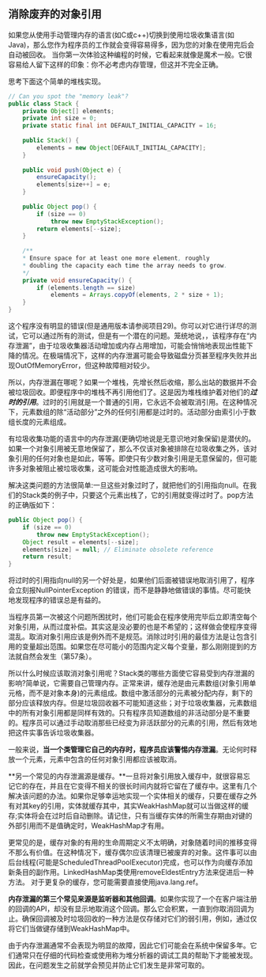 ## 消除废弃的对象引用

如果您从使用手动管理内存的语言(如C或c++)切换到使用垃圾收集语言(如Java)，那么您作为程序员的工作就会变得容易得多，因为您的对象在使用完后会自动被回收。 当你第一次体验这种编程的时候，它看起来就像是魔术一般。它很容易给人留下这样的印象：你不必考虑内存管理，但这并不完全正确。 

思考下面这个简单的堆栈实现。

```java
// Can you spot the "memory leak"?
public class Stack {
    private Object[] elements;
    private int size = 0;
    private static final int DEFAULT_INITIAL_CAPACITY = 16;
    
    public Stack() {
   		elements = new Object[DEFAULT_INITIAL_CAPACITY];
    }
    
    public void push(Object e) {
        ensureCapacity();
        elements[size++] = e;
    }
    
    public Object pop() {
        if (size == 0)
        	throw new EmptyStackException();
        return elements[--size];
    }
    
    /**
    * Ensure space for at least one more element, roughly
    * doubling the capacity each time the array needs to grow.
    */
    private void ensureCapacity() {
        if (elements.length == size)
        	elements = Arrays.copyOf(elements, 2 * size + 1);
    }
}
```

这个程序没有明显的错误(但是通用版本请参阅项目29)。你可以对它进行详尽的测试，它可以通过所有的测试，但是有一个潜在的问题。笼统地说，，该程序存在“内存泄漏”，由于垃圾收集器活动增加或内存占用增加，可能会悄悄地表现出性能下降的情况。在极端情况下，这样的内存泄漏可能会导致磁盘分页甚至程序失败并出现OutOfMemoryError，但这种故障相对较少。

所以，内存泄漏在哪呢？如果一个堆栈，先增长然后收缩，那么出站的数据并不会被垃圾回收。即便程序中的堆栈不再引用他们了。这是因为堆栈维护着对他们的***过时的引用***。过时的引用就是一个普通的引用，它永远不会被取消引用。在这种情况下，元素数组的除“活动部分”之外的任何引用都是过时的。活动部分由索引小于数组长度的元素组成。

有垃圾收集功能的语言中的内存泄漏(更确切地说是无意识地对象保留)是潜伏的。如果一个对象引用被无意地保留了，那么不仅该对象被排除在垃圾收集之外，该对象引用的任何对象也是如此，等等。即使只有少数对象引用是无意保留的，但可能许多对象被阻止被垃圾收集，这可能会对性能造成很大的影响。

解决这类问题的方法很简单:一旦这些对象过时了，就把他们的引用指向null。在我们的Stack类的例子中，只要这个元素出栈了，它的引用就变得过时了。pop方法的正确版如下：

```java
public Object pop() {
    if (size == 0)
    	throw new EmptyStackException();
    Object result = elements[--size];
    elements[size] = null; // Eliminate obsolete reference
    return result;
}
```

将过时的引用指向null的另一个好处是，如果他们后面被错误地取消引用了，程序会立刻报NullPointerException 的错误，而不是静静地做错误的事情。尽可能快地发现程序的错误总是有益的。

当程序员第一次被这个问题所困扰时，他们可能会在程序使用完毕后立即清空每个对象引用，从而过度补偿。其实这是没必要的也是不希望的；这样做会使程序变得混乱。取消对象引用应该是例外而不是规范。消除过时引用的最佳方法是让包含引用的变量超出范围。如果您在尽可能小的范围内定义每个变量，那么刚刚提到的方法就自然会发生（第57条）。

所以什么时候应该取消对象引用呢？Stack类的哪些方面使它容易受到内存泄漏的影响?简单说，它需要自己管理内存。正常来讲，缓存池是由元素数组(对象引用单元格，而不是对象本身)的元素组成。数组中激活部分的元素被分配内存，剩下的部分应该释放内存。但是垃圾回收器不可能知道这些；对于垃圾收集器，元素数组中的所有对象引用都是同样有效的。只有程序员知道数组的非活动部分是不重要的。程序员可以通过手动取消那些已经变为非活跃部分的元素的引用，然后有效地把这件实事告诉垃圾收集器。

一般来说，**当一个类管理它自己的内存时，程序员应该警惕内存泄漏**。无论何时释放一个元素，元素中包含的任何对象引用都应该被取消。

**另一个常见的内存泄漏源是缓存。**一旦将对象引用放入缓存中，就很容易忘记它的存在，并且在它变得不相关的很长时间内就将它留在了缓存中。这里有几个解决该问题的办法。如果你足够幸运地实现一个实体相关的缓存，只要在缓存之外有对其key的引用，实体就缓存其中，其实WeakHashMap就可以当做这样的缓存;实体将会在过时后自动删除。请记住，只有当缓存实体的所需生存期由对键的外部引用而不是值确定时，WeakHashMap才有用。

更常见的是，缓存对象的有用的生命周期定义不太明确，对象随着时间的推移变得不那么有价值。在这种情况下，缓存偶尔应该清理已被废弃的对象。这件事可以由后台线程(可能是ScheduledThreadPoolExecutor)完成，也可以作为向缓存添加新条目的副作用。LinkedHashMap类使用removeEldestEntry方法来促进后一种方法。 对于更复杂的缓存，您可能需要直接使用java.lang.ref。

**内存泄漏的第三个常见来源是监听器和其他回调**。如果你实现了一个在客户端注册的回调的API，却没有显示地取消这个回调。那么它会积累，一直到你取消回调为止。确保回调被及时垃圾回收的一种方法是仅存储对它们的弱引用，例如，通过仅将它们当做键存储到WeakHashMap中。

由于内存泄漏通常不会表现为明显的故障，因此它们可能会在系统中保留多年。它们通常只在仔细的代码检查或使用称为堆分析器的调试工具的帮助下才能被发现。因此，在问题发生之前就学会预见并防止它们发生是非常可取的。